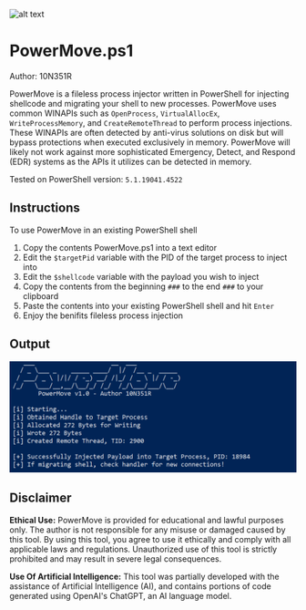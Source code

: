 ![alt text](https://github.com/10N351R/PowerMove/blob/main/Images/Logo_video2.gif)
# PowerMove.ps1
Author: 10N351R


PowerMove is a fileless process injector written in PowerShell for injecting shellcode and migrating your shell to new processes. PowerMove uses common WINAPIs such as `OpenProcess`, `VirtualAllocEx`, `WriteProcessMemory`, and `CreateRemoteThread` to perform process injections. These WINAPIs are often detected by anti-virus solutions on disk but will bypass protections when executed exclusively in memory. PowerMove will likely not work against more sophisticated Emergency, Detect, and Respond (EDR) systems as the APIs it utilizes can be detected in memory. 

Tested on PowerShell version: `5.1.19041.4522`

## Instructions
To use PowerMove in an existing PowerShell shell
1. Copy the contents PowerMove.ps1 into a text editor
2. Edit the `$targetPid` variable with the PID of the target process to inject into
3. Edit the `$shellcode` variable with the payload you wish to inject
4. Copy the contents from the beginning `###` to the end `###` to your clipboard
5. Paste the contents into your existing PowerShell shell and hit `Enter`
6. Enjoy the benifits fileless process injection

## Output
![alt text](https://github.com/10N351R/PowerMove/blob/main/Images/PowerMove_output.png)

## Disclaimer
**Ethical Use:** PowerMove is provided for educational and lawful purposes only. The author is not responsible for any misuse or damaged caused by this tool. By using this tool, you agree to use it ethically and comply with all applicable laws and regulations. Unauthorized use of this tool is strictly prohibited and may result in severe legal consequences.

**Use Of Artificial Intelligence:** This tool was partially developed with the assistance of Artificial Intelligence (AI), and contains portions of code generated using OpenAI's ChatGPT, an AI language model.
